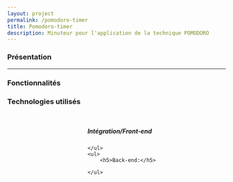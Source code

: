 ```yaml
---
layout: project
permalink: /pomodoro-timer
title: Pomodoro-timer
description: Minuteur pour l'application de la technique POMODORO
---
```


<h3>Présentation</h3>

<hr />
<h3> Fonctionnalités </h3>
<ul>
  
</ul>

<h3> Technologies utilisés </h3>
<div style="display:flex;justify-content:space-around;">
    <ul>
        <h5>Intégration/Front-end</h5>

    </ul>
    <ul>
        <h5>Back-end:</h5>

    </ul>
</div>